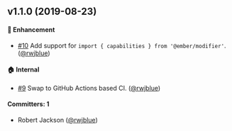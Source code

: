 ## v1.1.0 (2019-08-23)

#### :rocket: Enhancement
* [#10](https://github.com/rwjblue/ember-modifier-manager-polyfill/pull/10) Add support for `import { capabilities } from '@ember/modifier'`. ([@rwjblue](https://github.com/rwjblue))

#### :house: Internal
* [#9](https://github.com/rwjblue/ember-modifier-manager-polyfill/pull/9) Swap to GitHub Actions based CI. ([@rwjblue](https://github.com/rwjblue))

#### Committers: 1
- Robert Jackson ([@rwjblue](https://github.com/rwjblue))

